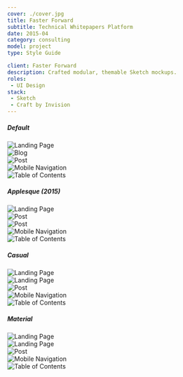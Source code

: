 ```yaml
---
cover: ./cover.jpg
title: Faster Forward
subtitle: Technical Whitepapers Platform
date: 2015-04
category: consulting
model: project
type: Style Guide

client: Faster Forward
description: Crafted modular, themable Sketch mockups.
roles:
 - UI Design
stack:
 - Sketch
 - Craft by Invision
---
```


##### Default
<div class="ui-screenshot">
	<img alt="Landing Page" src="./default-dark-desktop-landing.png" title="Landing Page" />
</div>

<div class="ui-screenshot">
	<img alt="Blog" src="./default-light-desktop-blog.png" title="Blog" />
</div>

<div class="grid three-column">
	<div class="ui-screenshot">
		<img alt="Post" src="./default-light-mobile-post.png" title="Post" />
	</div>
	<div class="ui-screenshot">
		<img alt="Mobile Navigation" src="./default-dark-mobile-nav.png" title="Mobile Navigation" />
	</div>
	<div class="ui-screenshot">
		<img alt="Table of Contents" src="./default-light-mobile-toc.png" title="Table of Contents" />
	</div>
</div>

##### Applesque (2015)
<div class="ui-screenshot">
	<img alt="Landing Page" src="./applesque-light-desktop-landing.png" title="Landing Page" />
</div>

<div class="ui-screenshot">
	<img alt="Post" src="./applesque-dark-desktop-post.png" title="Post" />
</div>

<div class="grid three-column">
	<div class="ui-screenshot">
		<img alt="Post" src="./applesque-light-mobile-post.png" title="Post" />
	</div>
	<div class="ui-screenshot">
		<img alt="Mobile Navigation" src="./applesque-light-mobile-nav.png" title="Mobile Navigation" />
	</div>
	<div class="ui-screenshot">
		<img alt="Table of Contents" src="./applesque-light-mobile-toc.png" title="Table of Contents" />
	</div>
</div>

##### Casual
<div class="ui-screenshot">
	<img alt="Landing Page" src="./casual-dark-desktop-landing.png" title="Landing Page" />
</div>

<div class="ui-screenshot">
	<img alt="Landing Page" src="./casual-light-desktop-landing.png" title="Landing Page" />
</div>

<div class="grid three-column">
	<div class="ui-screenshot">
		<img alt="Post" src="./casual-light-mobile-post.png" title="Post" />
	</div>
	<div class="ui-screenshot">
		<img alt="Mobile Navigation" src="./casual-dark-mobile-nav.png" title="Mobile Navigation" />
	</div>
	<div class="ui-screenshot">
		<img alt="Table of Contents" src="./casual-light-mobile-toc.png" title="Table of Contents" />
	</div>
</div>

##### Material
<div class="ui-screenshot">
	<img alt="Landing Page" src="./material-dark-desktop-landing.png" title="Landing Page" />
</div>

<div class="ui-screenshot">
	<img alt="Landing Page" src="./material-light-desktop-landing.png" title="Landing Page" />
</div>

<div class="grid three-column">
	<div class="ui-screenshot">
		<img alt="Post" src="./material-light-mobile-post.png" title="Post" />
	</div>
	<div class="ui-screenshot">
		<img alt="Mobile Navigation" src="./material-light-mobile-nav.png" title="Mobile Navigation" />
	</div>
	<div class="ui-screenshot">
		<img alt="Table of Contents" src="./material-light-mobile-toc.png" title="Table of Contents" />
	</div>
</div>
